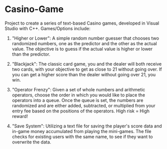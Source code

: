 # Casino-Game

Project to create a series of text-based Casino games, developed in Visual Studio with C++.
Games/Options include:

1. "Higher or Lower": A simple random number guesser that chooses two randomized numbers, one as the predictor and the other as the actual value. 
The objective is to guess if the actual value is higher or lower than the predictor.

2. "Blackjack": The classic card game, you and the dealer will both receive two cards, with your objective to get as close to 21 without going over.
If you can get a higher score than the dealer without going over 21, you win.

3. "Operator Frenzy": Given a set of whole numbers and arithmetic operators, choose the order in which you would like to place the operators into a queue.
Once the queue is set, the numbers are randomized and are either added, subtracted, or multiplied from your entry fee based on the positions of the operators.
High risk = High reward!

4. "Save System": Utilizing a text file for saving the player's score data and in-game money accumulated from playing the mini-games.
The file checks for existing users with the same name, to see if they want to overwrite the data.
